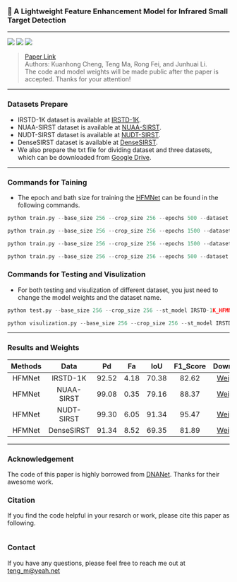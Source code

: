 ### 📖 A Lightweight Feature Enhancement Model for Infrared Small Target Detection

<hr/>

[![](https://img.shields.io/badge/Building-Done-green.svg?style=flat-square)](https://github.com/Fortuneteller6/HFMNet) ![](https://img.shields.io/badge/Language-Python-blue.svg?style=flat-square) [![](https://img.shields.io/badge/License-MIT-purple.svg?style=flat-square)](./LICENSE)

> [Paper Link]()  
> Authors: Kuanhong Cheng, Teng Ma, Rong Fei, and Junhuai Li. <br/>
> The code and model weights will be made public after the paper is accepted. Thanks for your attention!

<hr/>

### Datasets Prepare

- IRSTD-1K dataset is available at [IRSTD-1K](https://github.com/RuiZhang97/ISNet).
- NUAA-SIRST dataset is available at [NUAA-SIRST](https://github.com/YimianDai/sirst).
- NUDT-SIRST dataset is available at [NUDT-SIRST](https://github.com/YeRen123455/Infrared-Small-Target-Detection).
- DenseSIRST dataset is available at [DenseSIRST](https://github.com/GrokCV/DenseSIRST).
- We also prepare the txt file for dividing dataset and three datasets, which can be downloaded from [Google Drive]().

<hr/>

### Commands for Taining

- The epoch and bath size for training the [HFMNet](https://github.com/Fortuneteller6/HFMNet) can be found in the following commands.

```python
python train.py --base_size 256 --crop_size 256 --epochs 500 --dataset IRSTD-1K --split_method 80_20 --model HFMNet --deep_supervision True --train_batch_size 4 --test_batch_size 4 --mode TXT
```

```python
python train.py --base_size 256 --crop_size 256 --epochs 1500 --dataset NUAA-SIRST --split_method 80_20 --model HFMNet --deep_supervision True --train_batch_size 4 --test_batch_size 4 --mode TXT
```

```python
python train.py --base_size 256 --crop_size 256 --epochs 1500 --dataset NUDT-SIRST --split_method 80_20 --model HFMNet --deep_supervision True --train_batch_size 8 --test_batch_size 8 --mode TXT
```

```python
python train.py --base_size 256 --crop_size 256 --epochs 500 --dataset DenseSIRST --split_method 80_20 --model HFMNet --deep_supervision True --train_batch_size 8 --test_batch_size 8 --mode TXT
```

### Commands for Testing and Visulization

- For both testing and visulization of different dataset, you just need to change the model weights and the dataset name.

```python
python test.py --base_size 256 --crop_size 256 --st_model IRSTD-1K_HFMNet_11_10_2024_07_41_13_wDS --model_dir IRSTD-1K_HFMNet_11_10_2024_07_41_13_wDS/mIoU__HFMNet_IRSTD-1K_epoch.pth.tar --dataset IRSTD-1K --split_method 80_20 --model HFMNet --deep_supervision True --test_batch_size 1 --mode TXT
```

```python
python visulization.py --base_size 256 --crop_size 256 --st_model IRSTD-1K_HFMNet_11_10_2024_07_41_13_wDS --model_dir IRSTD-1K_HFMNet_11_10_2024_07_41_13_wDS/mIoU__HFMNet_IRSTD-1K_epoch.pth.tar --dataset IRSTD-1K --split_method 80_20 --model HFMNet --deep_supervision True --test_batch_size 1 --mode TXT
```

<hr/>

### Results and Weights

|  Methods   |    Data    |  Pd   |  Fa   |  IoU  | F1_Score |  Download   |
| :--------: | :--------: | :---: | :---: | :---: | :------: | :---------: |
| HFMNet |  IRSTD-1K  | 92.52 | 4.18  | 70.38 |  82.62   | [Weights]() |
| HFMNet | NUAA-SIRST | 99.08 | 0.35  | 79.16 |  88.37   | [Weights]() |
| HFMNet | NUDT-SIRST | 99.30 | 6.05  | 91.34 |  95.47   | [Weights]() |
| HFMNet | DenseSIRST | 91.34 | 8.52 | 69.35 |  81.89   | [Weights]() |

<hr/>

### Acknowledgement

The code of this paper is highly borrowed from [DNANet](https://github.com/YeRen123455/Infrared-Small-Target-Detection). Thanks for their awesome work.

### Citation

If you find the code helpful in your resarch or work, please cite this paper as following.

```

```

### Contact

If you have any questions, please feel free to reach me out at teng_m@yeah.net
